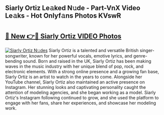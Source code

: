 ## Siarly Ortiz Le𝚊ked N𝚞de - Part-VnX Video Le𝚊ks - Hot Onlyf𝚊ns Photos KVswR

# <h2><a href="http://ab12824.deff.icu/?id=Siarly+Ortiz">🔗 New 👉🔴 Siarly Ortiz VIDEO Photos</a></h2>

[![Siarly Ortiz N𝚞des](https://i.imgur.com/rIISA9y.gif)](http://ab12824.deff.icu/?id=Siarly+Ortiz)
Siarly Ortiz is a talented and versatile British singer-songwriter, known for her powerful vocals, emotive lyrics, and genre-bending sound. Born and raised in the UK, Siarly Ortiz has been making waves in the music industry with her unique blend of pop, rock, and electronic elements. With a strong online presence and a growing fan base, Siarly Ortiz is an artist to watch in the years to come. Alongside her YouTube channel, Siarly Ortiz also maintained an active presence on Instagram. Her stunning looks and captivating personality caught the attention of modeling agencies, and she began working as a model. Siarly Ortiz's Instagram following continued to grow, and she used the platform to engage with her fans, share her experiences, and showcase her modeling work.
